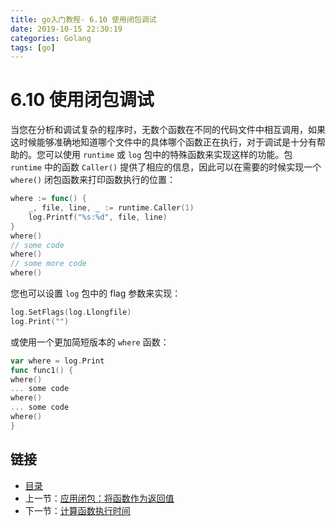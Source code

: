 ```yaml
---
title: go入门教程- 6.10 使用闭包调试   
date: 2019-10-15 22:30:19   
categories: Golang   
tags: [go]   
---
```

# 6.10 使用闭包调试

当您在分析和调试复杂的程序时，无数个函数在不同的代码文件中相互调用，如果这时候能够准确地知道哪个文件中的具体哪个函数正在执行，对于调试是十分有帮助的。您可以使用 `runtime` 或 `log` 包中的特殊函数来实现这样的功能。包 `runtime` 中的函数 `Caller()` 提供了相应的信息，因此可以在需要的时候实现一个 `where()` 闭包函数来打印函数执行的位置：

```go
where := func() {
	_, file, line, _ := runtime.Caller(1)
	log.Printf("%s:%d", file, line)
}
where()
// some code
where()
// some more code
where()
```

您也可以设置 `log` 包中的 flag 参数来实现：

```go
log.SetFlags(log.Llongfile)
log.Print("")
```

或使用一个更加简短版本的 `where` 函数：

```go
var where = log.Print
func func1() {
where()
... some code
where()
... some code
where()
}
```

## 链接

- [目录](directory.md)
- 上一节：[应用闭包：将函数作为返回值](06.9.md)
- 下一节：[计算函数执行时间](06.11.md)


